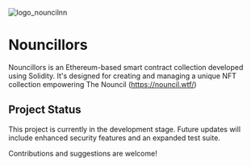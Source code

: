 

![logo_nouncilnn](https://github.com/curelycue/nouncillors-contracts/assets/22319741/13c335b7-47a2-4b9a-9fa3-a5dabbc08cc6)

# Nouncillors 

Nouncillors is an Ethereum-based smart contract collection developed using Solidity. It's designed for creating and managing a unique NFT collection empowering The Nouncil (https://nouncil.wtf/) 


## Project Status

This project is currently in the development stage. Future updates will include enhanced security features and an expanded test suite.

Contributions and suggestions are welcome!
